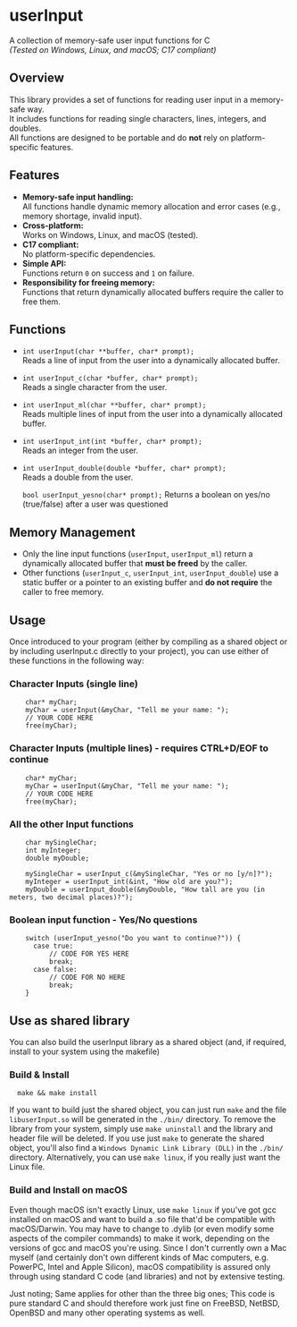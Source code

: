 # userInput

A collection of memory-safe user input functions for C  
*(Tested on Windows, Linux, and macOS; C17 compliant)*

## Overview

This library provides a set of functions for reading user input in a memory-safe way.  
It includes functions for reading single characters, lines, integers, and doubles.  
All functions are designed to be portable and do **not** rely on platform-specific features.

## Features

- **Memory-safe input handling:**  
  All functions handle dynamic memory allocation and error cases (e.g., memory shortage, invalid input).
- **Cross-platform:**  
  Works on Windows, Linux, and macOS (tested).
- **C17 compliant:**  
  No platform-specific dependencies.
- **Simple API:**  
  Functions return `0` on success and `1` on failure.
- **Responsibility for freeing memory:**  
  Functions that return dynamically allocated buffers require the caller to free them.

## Functions

- `int userInput(char **buffer, char* prompt);`  
  Reads a line of input from the user into a dynamically allocated buffer.

- `int userInput_c(char *buffer, char* prompt);`  
  Reads a single character from the user.

- `int userInput_ml(char **buffer, char* prompt);`  
  Reads multiple lines of input from the user into a dynamically allocated buffer.

- `int userInput_int(int *buffer, char* prompt);`  
  Reads an integer from the user.

- `int userInput_double(double *buffer, char* prompt);`  
  Reads a double from the user.

  `bool userInput_yesno(char* prompt);`
  Returns a boolean on yes/no (true/false) after a user was questioned

## Memory Management

- Only the line input functions (`userInput`, `userInput_ml`) return a dynamically allocated buffer that **must be freed** by the caller.
- Other functions (`userInput_c`, `userInput_int`, `userInput_double`) use a static buffer or a pointer to an existing buffer and **do not require** the caller to free memory.

## Usage

Once introduced to your program (either by compiling as a shared object or by including userInput.c directly to your project), you can use either of these functions
in the following way:

### Character Inputs (single line)

```
    char* myChar;
    myChar = userInput(&myChar, "Tell me your name: ");
    // YOUR CODE HERE
    free(myChar);
```

### Character Inputs (multiple lines) - requires CTRL+D/EOF to continue

```
    char* myChar;
    myChar = userInput(&myChar, "Tell me your name: ");
    // YOUR CODE HERE
    free(myChar);
```

### All the other Input functions

```
    char mySingleChar;
    int myInteger;
    double myDouble;

    mySingleChar = userInput_c(&mySingleChar, "Yes or no [y/n]?");
    myInteger = userInput_int(&int, "How old are you?");
    myDouble = userInput_double(&myDouble, "How tall are you (in meters, two decimal places)?");
```

### Boolean input function - Yes/No questions

```
    switch (userInput_yesno("Do you want to continue?")) {
      case true:
          // CODE FOR YES HERE
          break;
      case false:
          // CODE FOR NO HERE
          break;
    }
```

## Use as shared library

You can also build the userInput library as a shared object (and, if required, install to your system using the makefile) 

### Build & Install

```
  make && make install

```

If you want to build just the shared object, you can just run `make` and the file `libuserInput.so` will be generated in the `./bin/` directory.
To remove the library from your system, simply use `make uninstall` and the library and header file will be deleted.
If you use just `make` to generate the shared object, you'll also find a `Windows Dynamic Link Library (DLL)` in the `./bin/` directory.
Alternatively, you can use `make linux`, if you really just want the Linux file.

### Build and Install on macOS

Even though macOS isn't exactly Linux, use `make linux` if you've got gcc installed on macOS and want to build a .so file that'd be compatible with macOS/Darwin.
You may have to change to .dylib (or even modify some aspects of the compiler commands) to make it work, depending on the versions of gcc and macOS you're using.
Since I don't currently own a Mac myself (and certainly don't own different kinds of Mac computers, e.g. PowerPC, Intel and Apple Silicon), macOS compatibility
is assured only through using standard C code (and libraries) and not by extensive testing.

Just noting; Same applies for other than the three big ones; This code is pure standard C and should therefore work just fine on FreeBSD, NetBSD, OpenBSD and many
other operating systems as well.